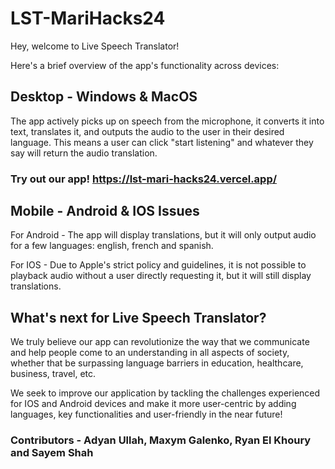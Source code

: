 # LST-MariHacks24
Hey, welcome to Live Speech Translator!

Here's a brief overview of the app's functionality across devices:

## Desktop - Windows & MacOS
The app actively picks up on speech from the microphone, it converts it into text, translates it, and outputs the audio to the user in their desired language.
This means a user can click "start listening" and whatever they say will return the audio translation.

### Try out our app! https://lst-mari-hacks24.vercel.app/

## Mobile - Android & IOS Issues
For Android - The app will display translations, but it will only output audio for a few languages: english, french and spanish.

For IOS - Due to Apple's strict policy and guidelines, it is not possible to playback audio without a user directly requesting it, but it will still display translations.

## What's next for Live Speech Translator?
We truly believe our app can revolutionize the way that we communicate and help people come to an understanding in all aspects of society, whether that be surpassing language barriers in education, healthcare, business, travel, etc.

We seek to improve our application by tackling the challenges experienced for IOS and Android devices and make it more user-centric by adding languages, key functionalities and user-friendly in the near future!

### Contributors - Adyan Ullah, Maxym Galenko, Ryan El Khoury and Sayem Shah
